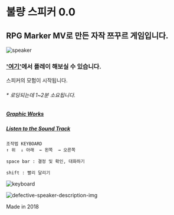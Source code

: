 # 불량 스피커 0.0
## RPG Marker MV로 만든 자작 쯔꾸르 게임입니다.

![speaker](https://user-images.githubusercontent.com/77230980/118475090-c8d61880-b746-11eb-86b4-4580a0a709b0.png)

### ['여기'](https://hanamon.github.io/defective-speaker/)에서 플레이 해보실 수 있습니다.
스피커의 모험이 시작됩니다.
###### * 로딩되는데 1~2분 소요됩니다.

##### [Graphic Works](https://www.instagram.com/hanamon.kr/)
##### [Listen to the Sound Track](https://soundcloud.com/hanamon/sets/defective_speaker_2018)

```
조작법 KEYBOARD
↑ 위  ↓ 아래  ← 왼쪽  → 오른쪽

space bar : 결정 및 확인, 대화하기

shift : 빨리 달리기
```

![keyboard](https://user-images.githubusercontent.com/77230980/118474918-94625c80-b746-11eb-8274-874bf5141f68.png)

![defective-speaker-description-img](https://user-images.githubusercontent.com/77230980/109409651-eb725400-79d7-11eb-84ec-40bca361d142.jpg)

Made in 2018
